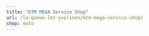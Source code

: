 ```yaml
---
title: "KTM MEGA Service Shop"
url: /la-queue-lez-yvelines/ktm-mega-service-shop/
shop: moto
---
```


